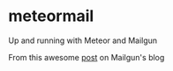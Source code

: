meteormail
==========

Up and running with Meteor and Mailgun

From this awesome [post](http://blog.mailgun.net/post/41958103075/create-a-web-app-from-scratch-in-under-5-minutes-with) on Mailgun's blog
